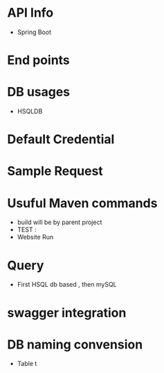 # API Info 
- Spring Boot

# End points

# DB usages 
- HSQLDB

# Default Credential 

# Sample Request

# Usuful Maven commands 
- build will be by parent project
- TEST : 
- Website Run
# Query 
- First HSQL db based , then mySQL

# swagger integration 


# DB naming convension 
- Table t<EntityName>
